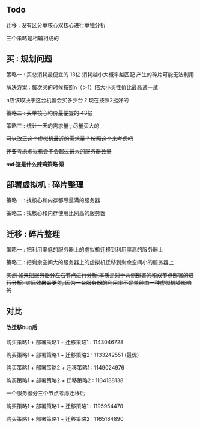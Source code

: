 ## Todo

迁移 : 没有区分单核心双核心进行单独分析

三个策略是相辅相成的

## 买 : 规划问题

策略一 : 买总消耗最便宜的 13亿 消耗越小大概率越匹配 产生的碎片可能无法利用

解决方案 : 每次买的时候按照n（＞1）倍大小买性价比最高试一试

n应该取决于这台机器会买多少台 ? 现在按照2挺好的



~~策略二 : 买单核心均价最便宜的 43亿~~

~~策略三 : 统计一天的需求量 , 尽量买大的~~

~~可以改正这个虚拟机最近的需求量 ? 按照这个来考虑吧~~

~~还要考虑虚拟机会不会超过最大的服务器数量~~

~~**md 这是什么辣鸡策略 滚**~~

## 部署虚拟机 : 碎片整理

策略一 : 找核心和内存都尽量满的服务器

策略二 : 找核心和内存使用比例高的服务器

## 迁移 : 碎片整理

策略一 : 把利用率低的服务器上的虚拟机迁移到利用率高的服务器上

策略二 : 把剩余空间大的服务器上的虚拟机迁移到剩余空间小的服务器上

~~实测 如果把服务器分左右节点进行分析(本质是对于两侧部署的和双节点部署的进行分析) 实际效果会更差, 因为一台服务器的利用率不是单纯由一种虚拟机锁影响的~~

## 对比 

#### 改迁移bug后 

购买策略1 + 部署策略1 + 迁移策略1  : 1143046728

购买策略1 + 部署策略1 + 迁移策略2  : 1133242551 (最优)

购买策略1 + 部署策略2 + 迁移策略1  : 1149024976

购买策略1 + 部署策略2 + 迁移策略2  : 1134188138



一个服务器分三个节点考虑迁移后

购买策略1 + 部署策略1 + 迁移策略1  : 1195954478

购买策略1 + 部署策略1 + 迁移策略2  : 1165184890
